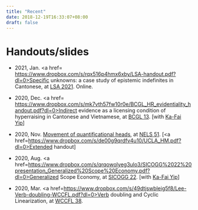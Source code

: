 ```yaml
---
title: "Recent"
date: 2018-12-19T16:33:07+08:00
draft: false
---
```


# Handouts/slides

- 2021, Jan. <a href= https://www.dropbox.com/s/rqx516p4hmx6xby/LSA-handout.pdf?dl=0>Specific unknowns: a case study of epistemic indefinites in Cantonese</a>, at <a href=https://www.linguisticsociety.org/event/lsa-2021-annual-meeting>LSA 2021</a>. Online.

- 2020, Dec. <a href= https://www.dropbox.com/s/mk7vth57fw10r0e/BCGL_HR_evidentiality_handout.pdf?dl=0>Indirect evidence as a licensing condition of hyperraising in Cantonese and Vietnamese</a>, at <a href=https://www.crissp.be/bcgl-13-the-syntax-and-semantics-of-clausal-complementation/>BCGL 13</a>.  [with <a href=https://kafai-yip.github.io>Ka-Fai Yip</a>]

- 2020, Nov. <a href=https://sites.grenadine.uqam.ca/sites/linguistique/en/nels51/schedule/105/Movement%20of%20quantificational%20heads%20-%20Tommy%20Tsz-Ming%20Lee>Movement of quantificational heads</a>, at <a href=https://sites.grenadine.uqam.ca/sites/linguistique/en/nels51>NELS 51</a>. [<a href=https://www.dropbox.com/s/de00g9qrdfv4u10/UCLA_HM.pdf?dl=0>Extended handout</a>]

- 2020, Aug. <a href=https://www.dropbox.com/s/qrqowolyeg3ulo3/SICOGG%2022%20presentation_Generalized%20Scope%20Economy.pdf?dl=0>Generalized Scope Economy</a>, at <a href=http://2020.sicogg.or.kr/>SICOGG 22</a>. [with <a href=https://kafai-yip.github.io>Ka-Fai Yip</a>]

- 2020, Mar. <a href=https://www.dropbox.com/s/49dtjswbleig5f8/Lee-Verb-doubling-WCCFL.pdf?dl=0>Verb doubling and Cyclic Linearization</a>, at <a href=https://wccfl2020.linguistics.ubc.ca/>WCCFL 38</a>.
